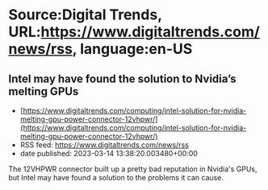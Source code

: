 # Source:Digital Trends, URL:https://www.digitaltrends.com/news/rss, language:en-US

## Intel may have found the solution to Nvidia’s melting GPUs
 - [https://www.digitaltrends.com/computing/intel-solution-for-nvidia-melting-gpu-power-connector-12vhpwr/](https://www.digitaltrends.com/computing/intel-solution-for-nvidia-melting-gpu-power-connector-12vhpwr/)
 - RSS feed: https://www.digitaltrends.com/news/rss
 - date published: 2023-03-14 13:38:20.003480+00:00

The 12VHPWR connector built up a pretty bad reputation in Nvidia's GPUs, but Intel may have found a solution to the problems it can cause.


